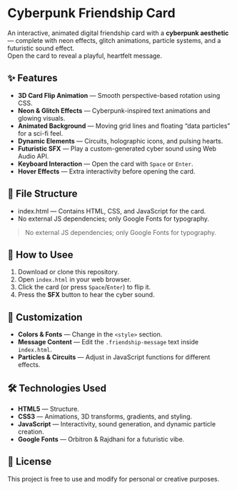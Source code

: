 # Cyberpunk Friendship Card

An interactive, animated digital friendship card with a **cyberpunk aesthetic** — complete with neon effects, glitch animations, particle systems, and a futuristic sound effect.  
Open the card to reveal a playful, heartfelt message.

## ✨ Features
- **3D Card Flip Animation** — Smooth perspective-based rotation using CSS.
- **Neon & Glitch Effects** — Cyberpunk-inspired text animations and glowing visuals.
- **Animated Background** — Moving grid lines and floating “data particles” for a sci-fi feel.
- **Dynamic Elements** — Circuits, holographic icons, and pulsing hearts.
- **Futuristic SFX** — Play a custom-generated cyber sound using Web Audio API.
- **Keyboard Interaction** — Open the card with `Space` or `Enter`.
- **Hover Effects** — Extra interactivity before opening the card.

## 📂 File Structure
- index.html — Contains HTML, CSS, and JavaScript for the card.
- No external JS dependencies; only Google Fonts for typography.

> No external JS dependencies; only Google Fonts for typography.

## 🚀 How to Usee
1. Download or clone this repository.
2. Open `index.html` in your web browser.
3. Click the card (or press `Space`/`Enter`) to flip it.
4. Press the **SFX** button to hear the cyber sound.

## 🎨 Customization
- **Colors & Fonts** — Change in the `<style>` section.
- **Message Content** — Edit the `.friendship-message` text inside `index.html`.
- **Particles & Circuits** — Adjust in JavaScript functions for different effects.

## 🛠 Technologies Used
- **HTML5** — Structure.
- **CSS3** — Animations, 3D transforms, gradients, and styling.
- **JavaScript** — Interactivity, sound generation, and dynamic particle creation.
- **Google Fonts** — Orbitron & Rajdhani for a futuristic vibe.

## 📜 License
This project is free to use and modify for personal or creative purposes.
